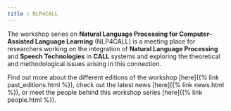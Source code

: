 ```yaml
---
title : NLP4CALL
---
```


The workshop series on **Natural Language Processing for Computer-Assisted Language Learning** (NLP4CALL) 
is a meeting place for researchers working on the integration of **Natural Language Processing** and **Speech Technologies** 
in **CALL** systems and exploring the theoretical and methodological issues arising in this connection. 

Find out more about the different editions of the workshop [here]({% link past_editions.html %}), check out the latest news [here]({% link news.html %}), or meet the people behind this workshop series [here]({% link people.html %}).


